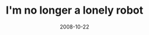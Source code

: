 ---
layout: base.njk
title : 'I&#39;m no longer a lonely robot' 
view_title : 'I&#39;m no longer a lonely robot' 
year : '2008' 
date : '2008-10-22' 
img_file : '/drawing/imnolongeralonelyrobot.png' 
html_file : 'imnolongeralonelyrobot' 
next_html : 'idontknowhowtotellyouthis.html' 
year_order : '473' 
permalink : "title/{{html_file}}.html"
---